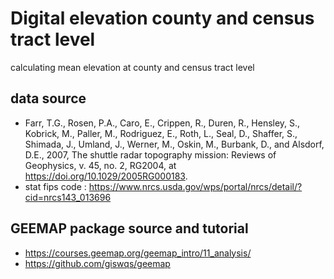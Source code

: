 # Digital elevation county and census tract level

calculating mean elevation at county and census tract level 


## data source
* Farr, T.G., Rosen, P.A., Caro, E., Crippen, R., Duren, R., Hensley, S., Kobrick, M., Paller, M., Rodriguez, E., Roth, L., Seal, D., Shaffer, S., Shimada, J., Umland, J., Werner, M., Oskin, M., Burbank, D., and Alsdorf, D.E., 2007, The shuttle radar topography mission: Reviews of Geophysics, v. 45, no. 2, RG2004, at https://doi.org/10.1029/2005RG000183.
* stat fips code : https://www.nrcs.usda.gov/wps/portal/nrcs/detail/?cid=nrcs143_013696

## GEEMAP package source and tutorial 
* https://courses.geemap.org/geemap_intro/11_analysis/
* https://github.com/giswqs/geemap
